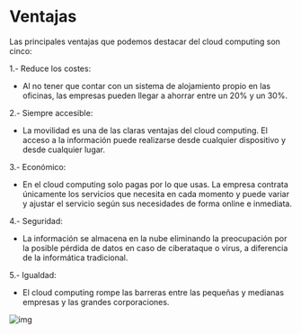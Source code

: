 # Ventajas

Las principales ventajas que podemos destacar del cloud computing son cinco:

1.- Reduce los costes:
- Al no tener que contar con un sistema de alojamiento propio en las oficinas, las empresas pueden llegar a ahorrar entre un 20% y un 30%.

2.- Siempre accesible:
- La movilidad es una de las claras ventajas del cloud computing. El acceso a la información puede realizarse desde cualquier dispositivo y desde cualquier lugar. 

3.- Económico:
- En el cloud computing solo pagas por lo que usas. La empresa contrata únicamente los servicios que necesita en cada momento y puede variar y ajustar el servicio según sus necesidades de forma online e inmediata. 

4.- Seguridad:
- La información se almacena en la nube eliminando la preocupación por la posible pérdida de datos en caso de ciberataque o virus, a diferencia de la informática tradicional. 

5.- Igualdad:
- El cloud computing rompe las barreras entre las pequeñas y medianas empresas y las grandes corporaciones.

![img](/img/)

